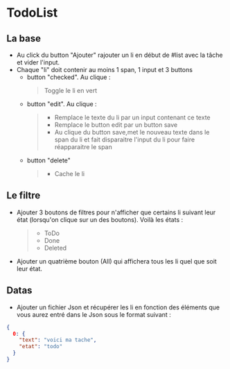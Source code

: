 # TodoList

## La base

- Au click du button "Ajouter" rajouter un li en début de #list avec la tâche et vider l'input.
- Chaque "li" doit contenir au moins 1 span, 1 input et 3 buttons
  - button "checked". Au clique :
    > Toggle le li en vert
  - button "edit". Au clique :
    > - Remplace le texte du li par un input contenant ce texte
    > - Remplace le button edit par un button save
      > - Au clique du button save,met le nouveau texte dans le span du li et fait disparaitre l'input du li pour faire réapparaitre le span
  - button "delete"
    > - Cache le li


## Le filtre

- Ajouter 3 boutons de filtres pour n'afficher que certains li suivant leur état (lorsqu'on clique sur un des boutons). Voilà les états :
  > - ToDo
  > - Done
  > - Deleted
- Ajouter un quatrième bouton (All) qui affichera tous les
  li quel que soit leur état.

## Datas

- Ajouter un fichier Json et récupérer les li en fonction des éléments que vous aurez entré dans le Json sous le format suivant :

```json
{
  0: {
    "text": "voici ma tache",
    "etat": "todo"
  }
}
```
